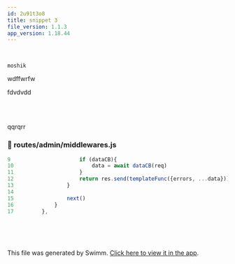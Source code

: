```yaml
---
id: 2u91t3o8
title: snippet 3
file_version: 1.1.3
app_version: 1.18.44
---
```


<br/>

`moshik`

wdffwrfw

fdvdvdd

<br/>

<br/>

qqrqrr
<!-- NOTE-swimm-snippet: the lines below link your snippet to Swimm -->
### 📄 routes/admin/middlewares.js
```javascript
9                      if (dataCB){
10                         data = await dataCB(req)
11                     }
12                     return res.send(templateFunc({errors, ...data}))
13                 }
14     
15                 next()
16             }
17         },
```

<br/>

<br/>

<br/>

This file was generated by Swimm. [Click here to view it in the app](https://app.swimm.io/repos/Z2l0aHViJTNBJTNBZWNvbW0lM0ElM0Ftb3NoaWtzd2ltbQ==/docs/2u91t3o8).
